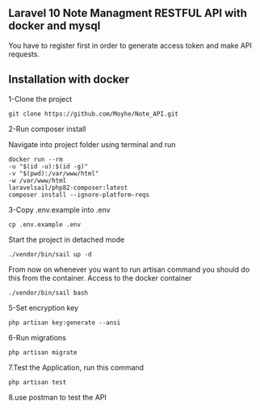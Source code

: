 ## Laravel 10 Note Managment RESTFUL API with docker and mysql

You have to register first in order to generate access token and make API requests.

## Installation with docker

1-Clone the project

    git clone https://github.com/Moyhe/Note_API.git

2-Run composer install

Navigate into project folder using terminal and run

    docker run --rm
    -u "$(id -u):$(id -g)"
    -v "$(pwd):/var/www/html"
    -w /var/www/html
    laravelsail/php82-composer:latest
    composer install --ignore-platform-reqs

3-Copy .env.example into .env

    cp .env.example .env

Start the project in detached mode

    ./vendor/bin/sail up -d

From now on whenever you want to run artisan command you should do this from the container. Access to the docker container

    ./vendor/bin/sail bash

5-Set encryption key

    php artisan key:generate --ansi

6-Run migrations

    php artisan migrate
    
7.Test the Application, run this command

    php artisan test

8.use postman to test the API
